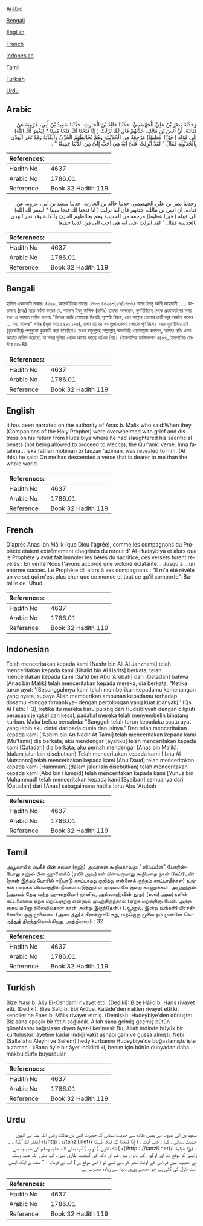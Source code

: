 [Arabic](#arabic)

[Bengali](#bengali)

[English](#english)

[French](#french)

[Indonesian](#indonesian)

[Tamil](#tamil)

[Turkish](#turkish)

[Urdu](#urdu)

## Arabic


<div dir="rtl" lang="ar" style={{fontSize:'larger',backgroundColor:'#f8f9fa',padding:20}}>
وَحَدَّثَنَا نَصْرُ بْنُ عَلِيٍّ الْجَهْضَمِيُّ، حَدَّثَنَا خَالِدُ بْنُ الْحَارِثِ، حَدَّثَنَا سَعِيدُ بْنُ أَبِي، عَرُوبَةَ عَنْ قَتَادَةَ، أَنَّ أَنَسَ بْنَ مَالِكٍ، حَدَّثَهُمْ قَالَ لَمَّا نَزَلَتْ ‏(‏ إِنَّا فَتَحْنَا لَكَ فَتْحًا مُبِينًا * لِيَغْفِرَ لَكَ اللَّهُ‏)‏ إِلَى قَوْلِهِ ‏(‏ فَوْزًا عَظِيمًا‏)‏ مَرْجِعَهُ مِنَ الْحُدَيْبِيَةِ وَهُمْ يُخَالِطُهُمُ الْحُزْنُ وَالْكَآبَةُ وَقَدْ نَحَرَ الْهَدْىَ بِالْحُدَيْبِيَةِ فَقَالَ ‏"‏ لَقَدْ أُنْزِلَتْ عَلَىَّ آيَةٌ هِيَ أَحَبُّ إِلَىَّ مِنَ الدُّنْيَا جَمِيعًا ‏"‏ ‏.‏
</div>
<div style={{backgroundColor:'#f8f9fa',padding:20, marginBottom: 10}}><table> <thead> <tr> <th>References:</th> <th></th> </tr> </thead> <tbody><tr><td>Hadith No</td><td>4637</td></tr><tr><td>Arabic No</td><td>1786.01</td></tr><tr><td>Reference</td><td>Book 32 Hadith 119</td></tr></tbody></table></div>


<div dir="rtl" lang="ar" style={{fontSize:'larger',backgroundColor:'#f8f9fa',padding:20}}>
وحدثنا نصر بن علي الجهضمي، حدثنا خالد بن الحارث، حدثنا سعيد بن ابي، عروبة عن قتادة، ان انس بن مالك، حدثهم قال لما نزلت ( انا فتحنا لك فتحا مبينا * ليغفر لك الله) الى قوله ( فوزا عظيما) مرجعه من الحديبية وهم يخالطهم الحزن والكابة وقد نحر الهدى بالحديبية فقال " لقد انزلت على اية هي احب الى من الدنيا جميعا
</div>
<div style={{backgroundColor:'#f8f9fa',padding:20, marginBottom: 10}}><table> <thead> <tr> <th>References:</th> <th></th> </tr> </thead> <tbody><tr><td>Hadith No</td><td>4637</td></tr><tr><td>Arabic No</td><td>1786.01</td></tr><tr><td>Reference</td><td>Book 32 Hadith 119</td></tr></tbody></table></div>

## Bengali


<div dir="ltr" lang="bn" style={{fontSize:'larger',backgroundColor:'#f8f9fa',padding:20}}>
হাদিস একাডেমি নাম্বারঃ ৪৫২৯, আন্তর্জাতিক নাম্বারঃ ১৭৮৬ ৪৫২৯-(৯৭/১৭৮৬) নাসর ইবনু আলী জাহযামী ..... কাতাদাহ্ (রহঃ) হতে বর্ণনা করেন যে, আনাস ইবনু মালিক (রাযিঃ) তাদের বলেছেন, হুদাইবিয়াহ্ থেকে প্রত্যাবর্তনের সময় যখন এ আয়াত নাযিল হলোঃ "নিশ্চয় আমি তোমাকে দিয়েছি সুস্পষ্ট বিজয়, যেন আল্লাহ তোমার ক্রটিসমূহ মার্জনা করেন ... মহা সাফল্য" পর্যন্ত (সূরা ফাতহ ৪৮ঃ ১-৪), তখন তাদের সব দুঃখ-বেদনা ক্ষোভে পূর্ণ ছিল। আর হুদাইবিয়াতেই (কুরবানীর) পশুগুলো কুরবানী করা হয়েছিল। তখন রসূলুল্লাহ সাল্লাল্লাহু আলাইহি ওয়াসাল্লাম বললেন, আমার প্রতি এমন আয়াত নাযিল হয়েছে, যা সমগ্র দুনিয়া থেকে আমার কাছে অধিক প্রিয়। (ইসলামিক ফাউন্ডেশন ৪৪৮৬, ইসলামিক সেন্টার ৪৪৮8)
</div>
<div style={{backgroundColor:'#f8f9fa',padding:20, marginBottom: 10}}><table> <thead> <tr> <th>References:</th> <th></th> </tr> </thead> <tbody><tr><td>Hadith No</td><td>4637</td></tr><tr><td>Arabic No</td><td>1786.01</td></tr><tr><td>Reference</td><td>Book 32 Hadith 119</td></tr></tbody></table></div>

## English


<div dir="ltr" lang="en" style={{fontSize:'larger',backgroundColor:'#f8f9fa',padding:20}}>
It has been narrated on the authority of Anas b. Malik who said:When they (Companions of the Holy Prophet) were overwhelmed with grief and distress on his return from Hudaibiya where he had slaughtered his sacrificial beasts (not being allowed to proceed to Mecca), the Qur'anic verse: Inna fatahna... laka fathan mobinan to fauzan 'aziman, was revealed to him. (At this) he said: On me has descended a verse that is dearer to me than the whole world
</div>
<div style={{backgroundColor:'#f8f9fa',padding:20, marginBottom: 10}}><table> <thead> <tr> <th>References:</th> <th></th> </tr> </thead> <tbody><tr><td>Hadith No</td><td>4637</td></tr><tr><td>Arabic No</td><td>1786.01</td></tr><tr><td>Reference</td><td>Book 32 Hadith 119</td></tr></tbody></table></div>

## French


<div dir="ltr" lang="fr" style={{fontSize:'larger',backgroundColor:'#f8f9fa',padding:20}}>
D'après Anas Ibn Mâlik (que Dieu l'agrée), comme les compagnons du Prophète étaient extrêmement chagrinés du retour d' Al-Hudaybiya et alors que le Prophète y avait fait immoler les bêtes du sacrifice, ces versets furent révélés : En vérité Nous t'avons accordé une victoire éclatante... Jusqu'à ...un énorme succès. Le Prophète dit alors à ses compagnons : "Il m'a été révélé un verset qui m'est plus cher que ce monde et tout ce qu'il comporte". Bataille de 'Uhud
</div>
<div style={{backgroundColor:'#f8f9fa',padding:20, marginBottom: 10}}><table> <thead> <tr> <th>References:</th> <th></th> </tr> </thead> <tbody><tr><td>Hadith No</td><td>4637</td></tr><tr><td>Arabic No</td><td>1786.01</td></tr><tr><td>Reference</td><td>Book 32 Hadith 119</td></tr></tbody></table></div>

## Indonesian


<div dir="ltr" lang="id" style={{fontSize:'larger',backgroundColor:'#f8f9fa',padding:20}}>
Telah menceritakan kepada kami [Nashr bin Ali Al Jahzhami] telah menceritakan kepada kami [Khalid bin Al Harits] berkata, telah menceritakan kepada kami [Sa'id bin Abu 'Arubah] dari [Qatadah] bahwa [Anas bin Malik] telah menceritakan kepada mereka, dia berkata, "Ketika turun ayat: '(Sesungguhnya kami telah memberikan kepadamu kemenangan yang nyata, supaya Allah memberikan ampunan kepadamu terhadap dosamu -hingga firmanNya- dengan pertolongan yang kuat (banyak).' (Qs. Al Fath: 1-3), ketika itu mereka baru pulang dari Hudaibiyyah dengan diliputi perasaan jengkel dan kesal, padahal mereka telah menyembelih binatang kurban. Maka beliau bersabda: "Sungguh telah turun kepadaku suatu ayat yang lebih aku cintai daripada dunia dan isinya." Dan telah menceritakan kepada kami ['Ashim bin An Nadlr At Taimi] telah menceritakan kepada kami [Mu'tamir] dia berkata; aku mendengar [ayahku] telah menceritakan kepada kami [Qatadah] dia berkata; aku pernah mendengar [Anas bin Malik]. (dalam jalur lain disebutkan) Telah menceritakan kepada kami [Ibnu Al Mutsanna] telah menceritakan kepada kami [Abu Daud] telah menceritakan kepada kami [Hammam] (dalam jalur lain disebutkan) telah menceritakan kepada kami [Abd bin Humaid] telah menceritakan kepada kami [Yunus bin Muhammad] telah menceritakan kepada kami [Syaiban] semuanya dari [Qatadah] dari [Anas] sebagaimana hadits Ibnu Abu 'Arubah
</div>
<div style={{backgroundColor:'#f8f9fa',padding:20, marginBottom: 10}}><table> <thead> <tr> <th>References:</th> <th></th> </tr> </thead> <tbody><tr><td>Hadith No</td><td>4637</td></tr><tr><td>Arabic No</td><td>1786.01</td></tr><tr><td>Reference</td><td>Book 32 Hadith 119</td></tr></tbody></table></div>

## Tamil


<div dir="ltr" lang="ta" style={{fontSize:'larger',backgroundColor:'#f8f9fa',padding:20}}>
அபூவாயில் ஷகீக் பின் சலமா (ரஹ்) அவர்கள் கூறியதாவது: "ஸிஃப்பீன்" போரின்போது சஹ்ல் பின் ஹுனைஃப் (ரலி) அவர்கள் பின்வருமாறு கூறியதை நான் கேட்டேன்: (நான் இந்தப் போரில் ஈடுபாடு காட்டாதது குறித்து என்னைக் குற்றம் சாட்டாதீர்கள்) உங்கள் மார்க்க விஷயத்தில் நீங்கள் எடுத்துள்ள முடிவையே குறை காணுங்கள். அபூஜந்தல் (அபயம் தேடி வந்த ஹுதைபியா) நாளில், அல்லாஹ்வின் தூதர் (ஸல்) அவர்களின் கட்டளையை ஏற்க மறுப்பதற்கு என்னால் முடிந்திருந்தால் (ஏற்க மறுத்திருப்பேன். அத்தகைய மனோ நிலையில்தான் நான் அன்று இருந்தேன்.) (ஆனால், இன்று உங்கள்) பிரச்சினையில் ஒரு மூலையை (அடைத்து)ச் சீராக்கும்போது, மற்றொரு மூலை நம் முன்னே வெடித்துத் திறந்துகொள்கிறது. அத்தியாயம் : 32
</div>
<div style={{backgroundColor:'#f8f9fa',padding:20, marginBottom: 10}}><table> <thead> <tr> <th>References:</th> <th></th> </tr> </thead> <tbody><tr><td>Hadith No</td><td>4637</td></tr><tr><td>Arabic No</td><td>1786.01</td></tr><tr><td>Reference</td><td>Book 32 Hadith 119</td></tr></tbody></table></div>

## Turkish


<div dir="ltr" lang="tr" style={{fontSize:'larger',backgroundColor:'#f8f9fa',padding:20}}>
Bize Nasr b. Aliy El-Cehdamî rivayet etti. (Dediki): Bize Hâlid b. Haris rivayet etti. (Dediki): Bize Saîd b. Ebî Arûbe, Katâde'den naklen rivayet etti ki, kendilerine Enes b. Mâlik rivayet etmiş. (Demişki): Hudeybiye'den dönüşte: Biz sana apaçık bir fetih sağladık. Allah sana gelmiş geçmiş bütün günahlarını bağışlasın diyen âyet-i kerîmesi: Bu, Allah indinde büyük bir kurtuluştur! âyetine kadar indiği vakit ashabı gam ve gussa almıştı. Nebi (Sallallahu Aleyhi ve Sellem) hedy kurbanını Hudeybiye'de boğazlamıştı. işte o zaman : «Bana öyle bir âyet indirildi ki, benim için bütün dünyadan daha makbuldür!» buyurdular
</div>
<div style={{backgroundColor:'#f8f9fa',padding:20, marginBottom: 10}}><table> <thead> <tr> <th>References:</th> <th></th> </tr> </thead> <tbody><tr><td>Hadith No</td><td>4637</td></tr><tr><td>Arabic No</td><td>1786.01</td></tr><tr><td>Reference</td><td>Book 32 Hadith 119</td></tr></tbody></table></div>

## Urdu


<div dir="rtl" lang="ur" style={{fontSize:'larger',backgroundColor:'#f8f9fa',padding:20}}>
سعید بن ابی عروبہ نے ہمیں قتادہ سے حدیث سنائی کہ حضرت انس بن مالک رضی اللہ عنہ نے انہیں حدیث سنائی ، کہا : جب آیت : ( إِنَّا فَتَحْنَا لَكَ فَتْحًا مُّبِينًا ﴿(http : //tanzil.net/)﴾ لِّيَغْفِرَ لَكَ ٱللَّـهُ ۔ ۔ ۔ فَوْزًا عَظِيمًا ﴿(http : //tanzil.net/)﴾ ) تک اتری ( تو یہ ) آپ صلی اللہ علیہ وسلم کی حدیبیہ سے واپسی کا موقع تھا اور لوگوں کے دلوں میں غم اور دکھ کی کیفیت طاری تھی ، آپ صلی اللہ علیہ وسلم نے حدیبیہ میں قربانی کے اونٹ نحر کر دیے تھے تو ( اس موقع پر ) آپ نے فرمایا : " مجھ پر ایک ایسی آیت نازل کی گئی ہے جو مجھے پوری دنیا سے زیادہ محبوب ہے
</div>
<div style={{backgroundColor:'#f8f9fa',padding:20, marginBottom: 10}}><table> <thead> <tr> <th>References:</th> <th></th> </tr> </thead> <tbody><tr><td>Hadith No</td><td>4637</td></tr><tr><td>Arabic No</td><td>1786.01</td></tr><tr><td>Reference</td><td>Book 32 Hadith 119</td></tr></tbody></table></div>